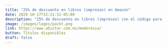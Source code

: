 ```yaml
---
title: "25% de descuento en libros (impresos) en Amazon"
date: 2020-10-17T15:21:52-05:00
description: "25% de descuento en libros (impresos) con el código para Amazon: 25OPENSRCE"
image: /images/logos/packt.png
link: https://www.abiztar.com.mx/membresia/
button: Títulos disponibles
draft: false
---
```


